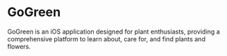 # GoGreen

GoGreen is an iOS application designed for plant enthusiasts, providing a comprehensive platform to learn about, care for, and find plants and flowers.
